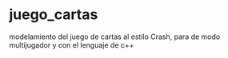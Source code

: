 # juego_cartas
modelamiento del juego de cartas al estilo Crash, para de modo multijugador y con el lenguaje de c++
